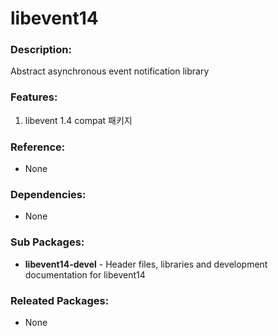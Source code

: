 # libevent14

### Description:
Abstract asynchronous event notification library

### Features:
1. libevent 1.4 compat 패키지

### Reference:
* None

### Dependencies:
* None

### Sub Packages:
* **libevent14-devel** - Header files, libraries and development documentation for libevent14

### Releated Packages:
* None
